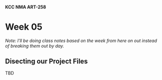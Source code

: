 #### KCC NMA ART-258
# Week 05

_Note: I'll be doing class notes based on the week from here on out instead of breaking them out by day._

## Disecting our Project Files

TBD
